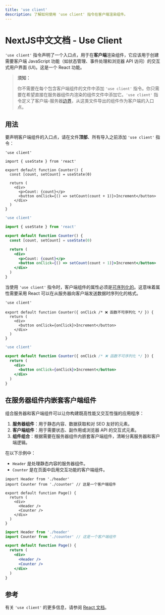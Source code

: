 ```yaml
---
title: 'use client'
description: 了解如何使用 'use client' 指令在客户端渲染组件。
---
```


# NextJS中文文档 - Use Client

`'use client'` 指令声明了一个入口点，用于在**客户端**渲染组件，它应该用于创建需要客户端 JavaScript 功能（如状态管理、事件处理和浏览器 API 访问）的交互式用户界面 (UI)。这是一个 React 功能。

> **须知：**
>
> 你不需要在每个包含客户端组件的文件中添加 `'use client'` 指令。你只需要在希望直接在服务器组件内渲染的组件文件中添加它。`'use client'` 指令定义了客户端-服务器[边界](/nextjs-cn/app/building-your-application/rendering/index#network-boundary)，从这类文件导出的组件作为客户端的入口点。

## 用法

要声明客户端组件的入口点，请在文件**顶部**、所有导入之前添加 `'use client'` 指令：

```tsx highlight={1} switcher
'use client'

import { useState } from 'react'

export default function Counter() {
  const [count, setCount] = useState(0)

  return (
    <div>
      <p>Count: {count}</p>
      <button onClick={() => setCount(count + 1)}>Increment</button>
    </div>
  )
}
```

```jsx highlight={1} switcher
'use client'

import { useState } from 'react'

export default function Counter() {
  const [count, setCount] = useState(0)

  return (
    <div>
      <p>Count: {count}</p>
      <button onClick={() => setCount(count + 1)}>Increment</button>
    </div>
  )
}
```

当使用 `'use client'` 指令时，客户端组件的属性必须是[可序列化的](https://react.dev/reference/rsc/use-client#serializable-types)。这意味着属性需要采用 React 可以在从服务器向客户端发送数据时序列化的格式。

```tsx highlight={4} switcher
'use client'

export default function Counter({ onClick /* ❌ 函数不可序列化 */ }) {
  return (
    <div>
      <button onClick={onClick}>Increment</button>
    </div>
  )
}
```

```jsx highlight={4} switcher
'use client'

export default function Counter({ onClick /* ❌ 函数不可序列化 */ }) {
  return (
    <div>
      <button onClick={onClick}>Increment</button>
    </div>
  )
}
```

## 在服务器组件内嵌套客户端组件

组合服务器和客户端组件可以让你构建既高性能又交互性强的应用程序：

1. **服务器组件**：用于静态内容、数据获取和对 SEO 友好的元素。
2. **客户端组件**：用于需要状态、副作用或浏览器 API 的交互式元素。
3. **组件组合**：根据需要在服务器组件内嵌套客户端组件，清晰分离服务器和客户端逻辑。

在以下示例中：

- `Header` 是处理静态内容的服务器组件。
- `Counter` 是在页面中启用交互功能的客户端组件。

```tsx highlight={2,8} switcher
import Header from './header'
import Counter from './counter' // 这是一个客户端组件

export default function Page() {
  return (
    <div>
      <Header />
      <Counter />
    </div>
  )
}
```

```jsx highlight={2,8} switcher
import Header from './header'
import Counter from './counter' // 这是一个客户端组件

export default function Page() {
  return (
    <div>
      <Header />
      <Counter />
    </div>
  )
}
```

## 参考

有关 `'use client'` 的更多信息，请参阅 [React 文档](https://react.dev/reference/rsc/use-client)。
